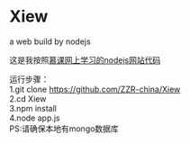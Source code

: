 # Xiew
a web build by nodejs

这是我按照[慕课网上学习的nodejs网站代码](http://www.imooc.com/learn/75)

运行步骤：<br>
 1.git clone https://github.com/ZZR-china/Xiew<br>
 2.cd Xiew<br>
 3.npm install <br>
 4.node app.js<br>
PS:请确保本地有mongo数据库 
